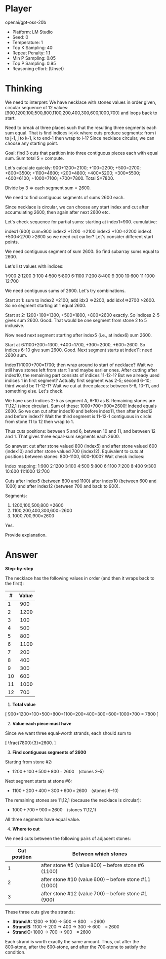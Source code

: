 # Player

openai/gpt-oss-20b
- Platform: LM Studio
- Seed: 0
- Temperature: 1
- Top K Sampling: 40
- Repeat Penalty: 1.1
- Min P Sampling: 0.05
- Top P Sampling: 0.95
- Reasoning effort: (Unset)

# Thinking

We need to interpret: We have necklace with stones values in order given, circular sequence of 12 values: [900,1200,100,500,800,1100,200,400,300,600,1000,700] and loops back to start.

Need to break at three places such that the resulting three segments each sum equal. That is find indices i<j<k where cuts produce segments: from i to j-1, j to k-1, k to end-1 then wrap to i-1? Since necklace circular, we can choose any starting point.

Goal: find 3 cuts that partition into three contiguous pieces each with equal sum. Sum total S = compute.

Let's calculate quickly: 900+1200=2100; +100=2200; +500=2700; +800=3500; +1100=4600; +200=4800; +400=5200; +300=5500; +600=6100; +1000=7100; +700=7800. Total S=7800.

Divide by 3 => each segment sum = 2600.

We need to find contiguous segments of sums 2600 each.

Since necklace is circular, we can choose any start index and cut after accumulating 2600, then again after next 2600 etc.

Let's check sequence for partial sums: starting at index1=900. cumulative:

index1 (900) cum=900
index2 +1200 =>2100
index3 +100=>2200
index4 +500=>2700 >2600 so we need cut earlier? Let's consider different start points.

We need contiguous segment of sum 2600. So find subarray sums equal to 2600.

Let's list values with indices:

1:900
2:1200
3:100
4:500
5:800
6:1100
7:200
8:400
9:300
10:600
11:1000
12:700

We need contiguous sums of 2600. Let's try combinations.

Start at 1: sum to index2 =2100; add idx3 =>2200; add idx4=>2700 >2600. So no segment starting at 1 equal 2600.

Start at 2: 1200+100=1300, +500=1800, +800=2600 exactly. So indices 2-5 gives sum 2600. Good. That would be one segment from stone 2 to 5 inclusive.

Now need next segment starting after index5 (i.e., at index6) sum 2600.

Start at 6:1100+200=1300, +400=1700, +300=2000, +600=2600. So indices 6-10 give sum 2600. Good. Next segment starts at index11: need 2600 sum.

Index11:1000+700=1700; then wrap around to start of necklace? Wait we still have stones left from start 1 and maybe earlier ones. After cutting after index10, the remaining part consists of indices 11-12-1? But we already used indices 1 in first segment? Actually first segment was 2-5; second 6-10; third would be 11-12-1? Wait we cut at three places: between 5-6, 10-11, and something else. Let's check.

We have used indices 2-5 as segment A, 6-10 as B. Remaining stones are 11,12,1 (since circular). Sum of these: 1000+700+900=2600! Indeed equals 2600. So we can cut after index10 and before index11, then after index12 and before index1? Wait the third segment is 11-12-1 contiguous in circle: from stone 11 to 12 then wrap to 1.

Thus cuts positions: between 5 and 6, between 10 and 11, and between 12 and 1. That gives three equal-sum segments each 2600.

So answer: cut after stone valued 800 (index5) and after stone valued 600 (index10) and after stone valued 700 (index12). Equivalent to cuts at positions between stones: 800-1100, 600-1000? Wait check indices:

Index mapping:
1:900
2:1200
3:100
4:500
5:800
6:1100
7:200
8:400
9:300
10:600
11:1000
12:700

Cuts after index5 (between 800 and 1100)
after index10 (between 600 and 1000)
and after index12 (between 700 and back to 900).

Segments:
1) 1200,100,500,800 =2600
2) 1100,200,400,300,600=2600
3) 1000,700,900=2600

Yes.

Provide explanation.

# Answer

**Step‑by‑step**

The necklace has the following values in order (and then it wraps back to the first):

| # | Value |
|---|-------|
|1| 900|
|2| 1200|
|3| 100|
|4| 500|
|5| 800|
|6| 1100|
|7| 200|
|8| 400|
|9| 300|
|10| 600|
|11| 1000|
|12| 700|

1. **Total value**

\[
900+1200+100+500+800+1100+200+400+300+600+1000+700 = 7800
\]

2. **Value each piece must have**

Since we want three equal‑worth strands, each should sum to

\[
\frac{7800}{3}=2600.
\]

3. **Find contiguous segments of 2600**

Starting from stone #2:

- 1200 + 100 + 500 + 800 = 2600 (stones 2–5)

Next segment starts at stone #6:

- 1100 + 200 + 400 + 300 + 600 = 2600 (stones 6–10)

The remaining stones are 11,12,1 (because the necklace is circular):

- 1000 + 700 + 900 = 2600 (stones 11,12,1)

All three segments have equal value.

4. **Where to cut**

We need cuts between the following pairs of adjacent stones:

| Cut position | Between which stones |
|--------------|----------------------|
| 1 | after stone #5 (value 800) – before stone #6 (1100) |
| 2 | after stone #10 (value 600) – before stone #11 (1000) |
| 3 | after stone #12 (value 700) – before stone #1 (900) |

These three cuts give the strands:

- **Strand A:** 1200 → 100 → 500 → 800 = 2600  
- **Strand B:** 1100 → 200 → 400 → 300 → 600 = 2600  
- **Strand C:** 1000 → 700 → 900 = 2600  

Each strand is worth exactly the same amount. Thus, cut after the 800‑stone, after the 600‑stone, and after the 700‑stone to satisfy the condition.
